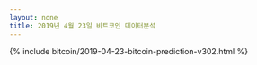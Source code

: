```yaml
---
layout: none
title: 2019년 4월 23일 비트코인 데이터분석   
---
```


{% include bitcoin/2019-04-23-bitcoin-prediction-v302.html %}